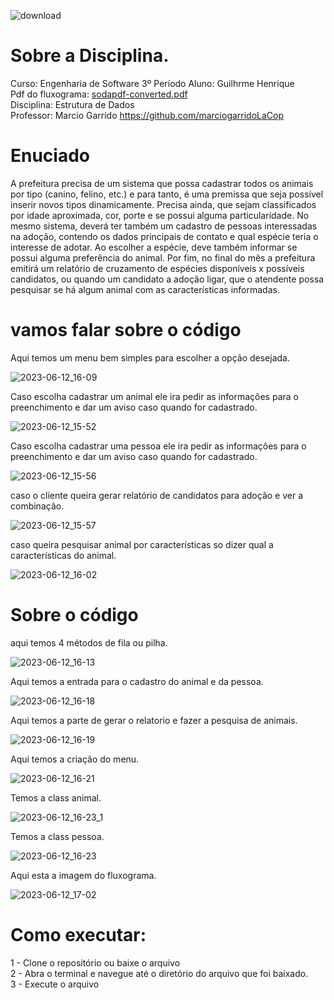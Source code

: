 ![download](https://user-images.githubusercontent.com/87872775/228082987-ac241011-e117-49cc-ba8e-461c5577d0f8.png)
# Sobre a Disciplina.
Curso: Engenharia de Software 3º Período
Aluno: Guilhrme Henrique <br>
Pdf do fluxograma: [sodapdf-converted.pdf](https://github.com/GuiDobelin/animal-adoption/files/11727899/sodapdf-converted.pdf)<br>
Disciplina: Estrutura de Dados<br>
Professor: Marcio Garrido https://github.com/marciogarridoLaCop
# Enuciado 
A prefeitura precisa de um sistema que possa cadastrar todos os animais por tipo (canino, felino, etc.) e para tanto, é uma premissa que seja possível inserir novos tipos dinamicamente. Precisa ainda, que sejam classificados por idade aproximada, cor, porte e se possui alguma particularidade. No mesmo sistema, deverá ter também um cadastro de pessoas interessadas na adoção, contendo os dados principais de contato e qual espécie teria o interesse de adotar. Ao escolher a espécie, deve também informar se possui alguma preferência do animal. Por fim, no final do mês a prefeitura emitirá um relatório de cruzamento de espécies disponíveis x possíveis candidatos, ou quando um candidato a adoção ligar, que o atendente possa pesquisar se há algum animal com as características informadas.
# vamos falar sobre o código
Aqui temos um menu bem simples para escolher a opçâo desejada.

![2023-06-12_16-09](https://github.com/GuiDobelin/animal-adoption/assets/105359316/7ad50256-18fc-4220-87b1-8cac03083e01)

Caso escolha cadastrar um animal ele ira pedir as informaçôes para o preenchimento e dar um aviso caso quando for cadastrado.

![2023-06-12_15-52](https://github.com/GuiDobelin/animal-adoption/assets/105359316/076070fd-7f22-4c8c-8f8a-439d32a65564)

Caso escolha cadastrar uma pessoa ele ira pedir as informaçôes para o preenchimento e dar um aviso caso quando for cadastrado.

![2023-06-12_15-56](https://github.com/GuiDobelin/animal-adoption/assets/105359316/cd47ff6c-cc17-4029-b465-0ddfc2f00d0a)

caso o cliente queira gerar relatório de candidatos para adoção e ver a combinaçâo.

![2023-06-12_15-57](https://github.com/GuiDobelin/animal-adoption/assets/105359316/6b5e7798-a73f-42c8-bae1-900ec8598f5f)

caso queira pesquisar animal por características so dizer qual a características do animal.

![2023-06-12_16-02](https://github.com/GuiDobelin/animal-adoption/assets/105359316/d5bd559e-214e-4710-8505-7ce9521bcf53)

# Sobre o código 
aqui temos 4 métodos de fila ou pilha.

![2023-06-12_16-13](https://github.com/GuiDobelin/animal-adoption/assets/105359316/403b0763-7d7d-4c8b-8764-e163bad6b930)

Aqui temos a entrada para o cadastro do animal e da pessoa.

![2023-06-12_16-18](https://github.com/GuiDobelin/animal-adoption/assets/105359316/78235f5a-eb68-4e4f-8933-a3b1d367def0)

Aqui temos a parte de gerar o relatorio e fazer a pesquisa de animais.

![2023-06-12_16-19](https://github.com/GuiDobelin/animal-adoption/assets/105359316/9886a136-bd8d-44dd-a35a-9d235f578bbc)

Aqui temos a criaçâo do menu.

![2023-06-12_16-21](https://github.com/GuiDobelin/animal-adoption/assets/105359316/d0dbc51c-68f2-4c46-a7ce-867956ef70d4)

Temos a class animal.

![2023-06-12_16-23_1](https://github.com/GuiDobelin/animal-adoption/assets/105359316/e2828c2e-b20a-417e-bff9-9a1c31eec719)

Temos a class pessoa.

![2023-06-12_16-23](https://github.com/GuiDobelin/animal-adoption/assets/105359316/a112cfe3-c59b-4ec5-8fcc-bba3de7ac6fc)

Aqui esta a imagem do fluxograma.

![2023-06-12_17-02](https://github.com/GuiDobelin/animal-adoption/assets/105359316/54121c37-a8c2-4185-8d55-053fa9927d7d)

# Como executar:
1 - Clone o repositório ou baixe o arquivo<br>
2 - Abra o terminal e navegue até o diretório do arquivo que foi baixado.<br>
3 - Execute o arquivo<br> 
    


